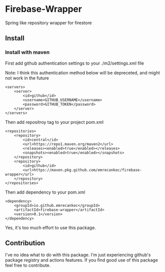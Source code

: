 # Firebase-Wrapper

Spring like repository wrapper for firestore

## Install

### Install with maven

First add github authentication settings to your ./m2/settings.xml file

Note: I think this authentication method below will be depreceted, and might not work in the future
```
<servers>
    <server>
        <id>github</id>
        <username>GITHUB_USERNAME</username>
        <password>GITHUB_TOKEN</password>
    </server>
</servers>
```

Then add repositroy tag to your project pom.xml
```
<repositories>
    <repository>
        <id>central</id>
        <url>https://repo1.maven.org/maven2</url>
        <releases><enabled>true</enabled></releases>
        <snapshots><enabled>true</enabled></snapshots>
    </repository>
    <repository>
        <id>github</id>
        <url>https://maven.pkg.github.com/emrecankoc/firebase-wrapper</url>
    </repository>
</repositories>
```

Then add dependency to your pom.xml
```
<dependency>
    <groupId>io.github.emrecankoc</groupId>
    <artifactId>firebase-wrapper</artifactId>
    <version>0.1</version>
</dependency>
```

Yes, it's too much effort to use this package.

## Contribution

I've no idea what to do with this package. I'm just experiencing github's package registry and actions features. If you find good use of this package feel free to contribute.
